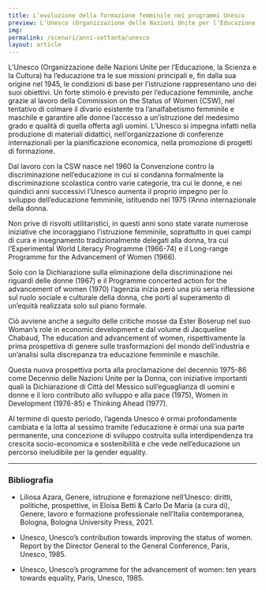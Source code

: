 ```yaml
---
title: L’evoluzione della formazione femminile nei programmi Unesco
preview: L’Unesco (Organizzazione delle Nazioni Unite per l’Educazione, la Scienza e la Cultura) ha l’educazione tra le sue missioni principali e, fin dalla sua origine nel 1945, le condizioni di base per l’istruzione rappresentano uno dei suoi obiettivi.
img: 
permalink: /scenari/anni-settanta/unesco
layout: article
---
```


L’Unesco (Organizzazione delle Nazioni Unite per l’Educazione, la Scienza e la Cultura) ha l’educazione tra le sue missioni principali e, fin dalla sua origine nel 1945, le condizioni di base per l’istruzione rappresentano uno dei suoi obiettivi. Un forte stimolo è previsto per l’educazione femminile, anche grazie al lavoro della Commission on the Status of Women (CSW), nel tentativo di colmare il divario esistente tra l’analfabetismo femminile e maschile e garantire alle donne l’accesso a un’istruzione del medesimo grado e qualità di quella offerta agli uomini. L’Unesco si impegna infatti nella produzione di materiali didattici, nell’organizzazione di conferenze internazionali per la pianificazione economica, nella promozione di progetti di formazione.

Dal lavoro con la CSW nasce nel 1960 la Convenzione contro la discriminazione nell’educazione in cui si condanna formalmente la discriminazione scolastica contro varie categorie, tra cui le donne, e nei quindici anni successivi l’Unesco aumenta il proprio impegno per lo sviluppo dell’educazione femminile, istituendo nel 1975 l’Anno internazionale della donna.

Non prive di risvolti utilitaristici, in questi anni sono state varate numerose iniziative che incoraggiano l’istruzione femminile, soprattutto in quei campi di cura e insegnamento tradizionalmente delegati alla donna, tra cui l’Experimental World Literacy Programme (1966-74) e il Long-range Programme for the Advancement of Women (1966).

Solo con la Dichiarazione sulla eliminazione della discriminazione nei riguardi delle donne (1967) e il Programme concerted action for the advancement of women (1970) l’agenzia inizia però una più seria riflessione sul ruolo sociale e culturale della donna, che porti al superamento di un’equità realizzata solo sul piano formale.

Ciò avviene anche a seguito delle critiche mosse da Ester Boserup nel suo Woman’s role in economic development e dal volume di Jacqueline Chabaud, The education and advancement of women, rispettivamente la prima prospettiva di genere sulle trasformazioni del mondo dell’industria e un’analisi sulla discrepanza tra educazione femminile e maschile.

Questa nuova prospettiva porta alla proclamazione del decennio 1975-86 come Decennio delle Nazioni Unite per la Donna, con iniziative importanti quali la Dichiarazione di Città del Messico sull’eguaglianza di uomini e donne e il loro contributo allo sviluppo e alla pace (1975), Women in Development (1976-85) e Thinking Ahead (1977).

Al termine di questo periodo, l’agenda Unesco è ormai profondamente cambiata e la lotta al sessimo tramite l’educazione è ormai una sua parte permanente, una concezione di sviluppo costruita sulla interdipendenza tra crescita socio-economica e sostenibilità e che vede nell’educazione un percorso ineludibile per la gender equality.

--- 

### Bibliografia

- Liliosa Azara, Genere, istruzione e formazione nell’Unesco: diritti, politiche, prospettive, in Eloisa Betti & Carlo De Maria (a cura di), Genere, lavoro e formazione professionale nell’Italia contemporanea, Bologna, Bologna University Press, 2021.

- Unesco, Unesco’s contribution towards improving the status of women. Report by the Director General to the General Conference, Paris, Unesco, 1985.

- Unesco, Unesco’s programme for the advancement of women: ten years towards equality, Paris, Unesco, 1985.
